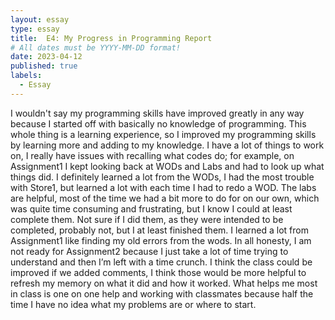 ```yaml
---
layout: essay
type: essay
title:  E4: My Progress in Programming Report
# All dates must be YYYY-MM-DD format!
date: 2023-04-12
published: true
labels:
  - Essay
---
```


I wouldn't say my programming skills have improved greatly in any way because I started off with basically no knowledge of programming. This whole thing is a learning experience, so I improved my programming skills by learning more and adding to my knowledge. I have a lot of things to work on, I really have issues with recalling what codes do; for example, on Assignment1 I kept looking back at WODs and Labs and had to look up what things did. I definitely learned a lot from the WODs, I had the most trouble with Store1, but learned a lot with each time I had to redo a WOD. The labs are helpful, most of the time we had a bit more to do for on our own, which was quite time consuming and frustrating, but I know I could at least complete them. Not sure if I did them, as they were intended to be completed, probably not, but I at least finished them. I learned a lot from Assignment1 like finding my old errors from the wods. In all honesty, I am not ready for Assignment2 because I just take a lot of time trying to understand and then I’m left with a time crunch. I think the class could be improved if we added comments, I think those would be more helpful to refresh my memory on what it did and how it worked. What helps me most in class is one on one help and working with classmates because half the time I have no idea what my problems are or where to start. 
